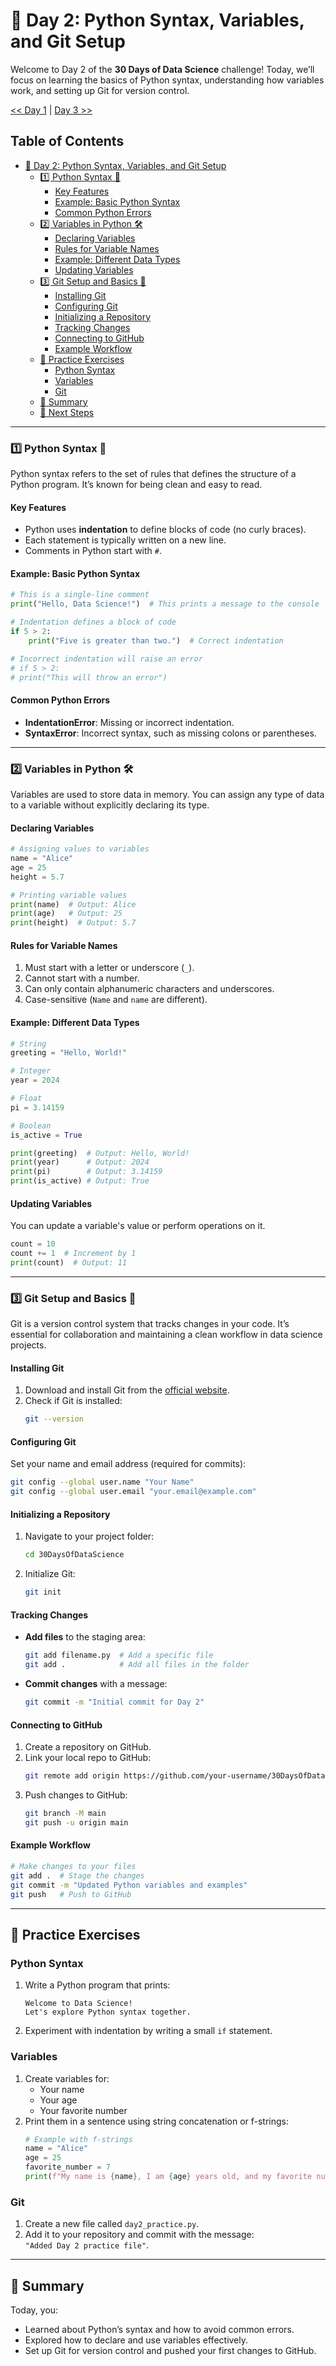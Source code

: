 # 📘 Day 2: Python Syntax, Variables, and Git Setup  

Welcome to Day 2 of the **30 Days of Data Science** challenge! Today, we’ll focus on learning the basics of Python syntax, understanding how variables work, and setting up Git for version control.


[<< Day 1](../README.md#-day-1) | [Day 3 >>](../03_Control%20Flow/03_Control%20Flow.md)


## Table of Contents  
- [📘 Day 2: Python Syntax, Variables, and Git Setup](#-day-2-python-syntax-variables-and-git-setup)
  - [1️⃣ Python Syntax 🐍](#1️⃣-python-syntax-)
    - [Key Features](#key-features)
    - [Example: Basic Python Syntax](#example-basic-python-syntax)
    - [Common Python Errors](#common-python-errors)
  - [2️⃣ Variables in Python 🛠](#2️⃣-variables-in-python-)
    - [Declaring Variables](#declaring-variables)
    - [Rules for Variable Names](#rules-for-variable-names)
    - [Example: Different Data Types](#example-different-data-types)
    - [Updating Variables](#updating-variables)
  - [3️⃣ Git Setup and Basics 🌟](#3️⃣-git-setup-and-basics-)
    - [Installing Git](#installing-git)
    - [Configuring Git](#configuring-git)
    - [Initializing a Repository](#initializing-a-repository)
    - [Tracking Changes](#tracking-changes)
    - [Connecting to GitHub](#connecting-to-github)
    - [Example Workflow](#example-workflow)
  - [🧠 Practice Exercises](#-practice-exercises)
    - [Python Syntax](#python-syntax)
    - [Variables](#variables)
    - [Git](#git)
  - [🌟 Summary](#-summary)
  - [🚀 Next Steps](#-next-steps)
---

### 1️⃣ Python Syntax 🐍  

Python syntax refers to the set of rules that defines the structure of a Python program. It’s known for being clean and easy to read.  

#### Key Features  
- Python uses **indentation** to define blocks of code (no curly braces).  
- Each statement is typically written on a new line.  
- Comments in Python start with `#`.  

#### Example: Basic Python Syntax  
```python
# This is a single-line comment
print("Hello, Data Science!")  # This prints a message to the console

# Indentation defines a block of code
if 5 > 2:
    print("Five is greater than two.")  # Correct indentation

# Incorrect indentation will raise an error
# if 5 > 2:
# print("This will throw an error")
```

#### Common Python Errors  
- **IndentationError**: Missing or incorrect indentation.  
- **SyntaxError**: Incorrect syntax, such as missing colons or parentheses.  

---

### 2️⃣ Variables in Python 🛠  

Variables are used to store data in memory. You can assign any type of data to a variable without explicitly declaring its type.  

#### Declaring Variables  
```python
# Assigning values to variables
name = "Alice"
age = 25
height = 5.7

# Printing variable values
print(name)  # Output: Alice
print(age)   # Output: 25
print(height)  # Output: 5.7
```

#### Rules for Variable Names  
1. Must start with a letter or underscore (`_`).  
2. Cannot start with a number.  
3. Can only contain alphanumeric characters and underscores.  
4. Case-sensitive (`Name` and `name` are different).  

#### Example: Different Data Types  
```python
# String
greeting = "Hello, World!"

# Integer
year = 2024

# Float
pi = 3.14159

# Boolean
is_active = True

print(greeting)  # Output: Hello, World!
print(year)      # Output: 2024
print(pi)        # Output: 3.14159
print(is_active) # Output: True
```

#### Updating Variables  
You can update a variable's value or perform operations on it.  
```python
count = 10
count += 1  # Increment by 1
print(count)  # Output: 11
```

---

### 3️⃣ Git Setup and Basics 🌟  

Git is a version control system that tracks changes in your code. It’s essential for collaboration and maintaining a clean workflow in data science projects.

#### Installing Git  
1. Download and install Git from the [official website](https://git-scm.com/).  
2. Check if Git is installed:  
   ```bash
   git --version
   ```

#### Configuring Git  
Set your name and email address (required for commits):  
```bash
git config --global user.name "Your Name"
git config --global user.email "your.email@example.com"
```

#### Initializing a Repository  
1. Navigate to your project folder:  
   ```bash
   cd 30DaysOfDataScience
   ```
2. Initialize Git:  
   ```bash
   git init
   ```

#### Tracking Changes  
- **Add files** to the staging area:  
  ```bash
  git add filename.py  # Add a specific file
  git add .            # Add all files in the folder
  ```
- **Commit changes** with a message:  
  ```bash
  git commit -m "Initial commit for Day 2"
  ```

#### Connecting to GitHub  
1. Create a repository on GitHub.  
2. Link your local repo to GitHub:  
   ```bash
   git remote add origin https://github.com/your-username/30DaysOfDataScience.git
   ```
3. Push changes to GitHub:  
   ```bash
   git branch -M main
   git push -u origin main
   ```

#### Example Workflow  
```bash
# Make changes to your files
git add .  # Stage the changes
git commit -m "Updated Python variables and examples"
git push   # Push to GitHub
```

---

## 🧠 Practice Exercises  

### Python Syntax  
1. Write a Python program that prints:  
   ```
   Welcome to Data Science!
   Let's explore Python syntax together.
   ```  
2. Experiment with indentation by writing a small `if` statement.

### Variables  
1. Create variables for:  
   - Your name  
   - Your age  
   - Your favorite number  
2. Print them in a sentence using string concatenation or f-strings:  
   ```python
   # Example with f-strings
   name = "Alice"
   age = 25
   favorite_number = 7
   print(f"My name is {name}, I am {age} years old, and my favorite number is {favorite_number}.")
   ```

### Git  
1. Create a new file called `day2_practice.py`.  
2. Add it to your repository and commit with the message:  
   `"Added Day 2 practice file"`.

---

## 🌟 Summary  

Today, you:  
- Learned about Python’s syntax and how to avoid common errors.  
- Explored how to declare and use variables effectively.  
- Set up Git for version control and pushed your first changes to GitHub.  


